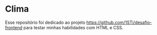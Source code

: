 # Clima

Esse repositório foi dedicado ao projeto https://github.com/1STi/desafio-frontend para testar minhas habilidades com HTML e CSS. 
